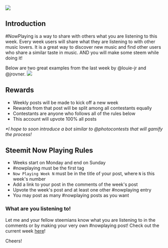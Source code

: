 ![](https://steemitimages.com/DQmeUqpd5RJbEUEkdTHqYBZYmcA137fUq4FX5nTN6yBuscW/image.png)

## Introduction
#NowPlaying is a way to share with others what you are listening to this week.  Every week users will share what they are listening to with other music lovers.  It is a great way to discover new music and find other users who share a similar taste in music.  AND you will make some steem while doing it!

Below are two great examples from the last week by @louie-jr and @jrovner.
![](https://steemitimages.com/DQmSjSaHXDrMeyMQDxysePafY3iwR6gr2en12epWDHoEePQ/image.png)

## Rewards
- Weekly posts will be made to kick off a new week
- Rewards from that post will be split among all contestants equally
- Contestants are anyone who follows all of the rules below
- This account will upvote 100% all posts

_*I hope to soon introduce a bot similar to @photocontests that will gamify the process!_

## Steemit Now Playing Rules
- Weeks start on Monday and end on Sunday
- #nowplaying must be the first tag
- `Now Playing Week N` must be in the title of your post, where `N` is this week's number
- Add a link to your post in the comments of the week's post
- Upvote the week's post and at least one other #nowplaying entry
- You may post as many #nowplaying posts as you want

### What are you listening to!
Let me and your fellow steemians know what you are listening to in the comments or by making your very own #nowplaying post!  Check out the current week [here](https://steemit.com/nowplaying/@nowplaying-music/nowplaying-week-10)!

Cheers!

